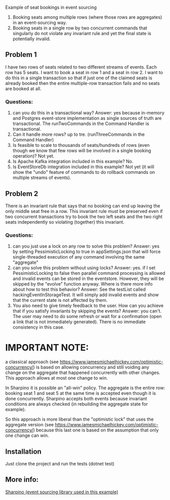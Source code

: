 Example of seat bookings in event sourcing
 1. Booking seats among multiple rows (where those rows are aggregates) in an event-sourcing way.
 2. Booking seats in a single row by two concurrent commands that singularly do not violate any invariant rule and yet the final state is potentially invalid.

 ## Problem 1

 I have two rows of seats related to two different streams of events. Each row has 5 seats. I want to book a seat in row 1 and a seat in row 2. I want to do this in a single transaction so that if just one of the claimed seats is already booked then the entire multiple-row transaction fails and no seats are booked at all.
 ### Questions: 
 1) can you do this in a transactional way?
 Answer: yes because in-memory and Postgres event-store implementation as single sources of truth are transactional. The runTwoCommands in the Command Handler is transactional.
 2) Can it handle more rows?
 up to tre. (runThreeCommands in the Command Handler)
 3) Is feasible to scale to thousands of seats/hundreds of rows (even though we know that few rows will be involved in a single booking operation)?
 Not yet.
 3) Is Apache Kafka integration included in this example?
 No.
 4) Is EventStoreDb integration included in this example?
 Not yet (it will show the "undo" feature of commands to do rollback commands on multiple streams of events).

 ## Problem 2
 There is an invariant rule that says that no booking can end up leaving the only middle seat free in a row. 
 This invariant rule must be preserved even if two concurrent transactions try to book the two left seats and the two right seats independently so violating (together) this invariant.

 ### Questions:
 1) can you just use a lock on any row to solve this problem?
 Answer: yes by setting PessimisticLocking to true in appSettings.json that will force single-threaded execution of any command involving the same "aggregate" 
 2) can you solve this problem without using locks?
 Answer: yes. if I set PessimisticLocking to false then parallel command processing is allowed and invalid events can be stored in the eventstore. However, they will be skipped by the "evolve" function anyway.
Where is there more info about how to test this behavior?
 Answer: See the testList called hackingEventInStorageTest. 
 It will simply add invalid events and show that the current state is not affected by them.
 4) You also need to give timely feedback to the user. How can you achieve that if you satisfy invariants by skipping the events?
 Answer: you can't. The user may need to do some refresh or wait for a confirmation (open a link that is not immediately generated). There is no immediate consistency in this case.

# IMPORTANT NOTE: 
a classical approach  (see https://www.jamesmichaelhickey.com/optimistic-concurrency/) is based on allowing concurrency and still voiding any change on the aggregate that happened concurrently with other changes.  This approach allows at most one change to win.

In Sharpino it is possible an "all-win" policy. The aggregate is the entire row: 
booking seat 1 and seat 5 at the same time is accepted even though it is done concurrently.
Sharpino accepts both events because invariant conditions are always checked (in rebuilding the aggregate state for example).

So this approach is more liberal than the "optimistic lock" that uses the aggregate version (see https://www.jamesmichaelhickey.com/optimistic-concurrency/) because this last one is based on the assumption that only one change can win.


 ## Installation

 Just clone the project and run the tests (dotnet test)

 ## More info:
 [Sharpino (event sourcing library used in this example)](https://github.com/tonyx/Sharpino)
